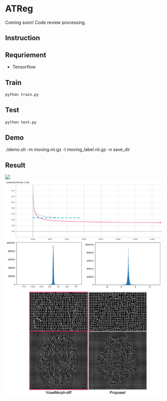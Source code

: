 # ATReg 
Coming soon! Code review processing.
## Instruction


## Requriement
- Tensorflow

## Train
```bash
python train.py
```

## Test
```bash
python test.py
```

## Demo
./demo.sh -m moving.nii.gz -l moving_label.nii.gz -n save_dir

## Result
<img src='./Fig/Result_with_Grid.png' />
<img src='./Fig/Smoothness_Comparison.png'>
